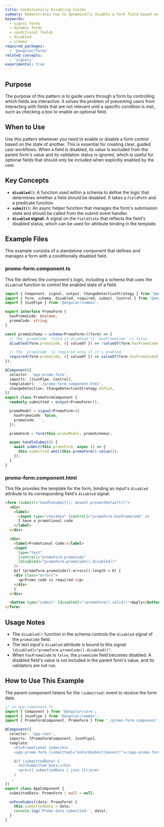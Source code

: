 ```yaml
---
title: Conditionally Disabling Fields
summary: Demonstrates how to dynamically disable a form field based on the value of another field using the `disabled` function in a signal form schema.
keywords:
  - signal forms
  - dynamic forms
  - conditional fields
  - disabled
  - schema
required_packages:
  - '@angular/forms'
related_concepts:
  - 'signals'
experimental: true
---
```


## Purpose

The purpose of this pattern is to guide users through a form by controlling which fields are interactive. It solves the problem of preventing users from interacting with fields that are not relevant until a specific condition is met, such as checking a box to enable an optional field.

## When to Use

Use this pattern whenever you need to enable or disable a form control based on the state of another. This is essential for creating clear, guided user workflows. When a field is disabled, its value is excluded from the parent form's value and its validation status is ignored, which is useful for optional fields that should only be included when explicitly enabled by the user.

## Key Concepts

- **`disabled()`:** A function used within a schema to define the logic that determines whether a field should be disabled. It takes a `FieldPath` and a predicate function.
- **`submit()`:** An async helper function that manages the form's submission state and should be called from the submit event handler.
- **`disabled` signal:** A signal on the `FieldState` that reflects the field's disabled status, which can be used for attribute binding in the template.

## Example Files

This example consists of a standalone component that defines and manages a form with a conditionally disabled field.

### promo-form.component.ts

This file defines the component's logic, including a schema that uses the `disabled` function to control the enabled state of a field.

```typescript
import { Component, signal, output, ChangeDetectionStrategy } from '@angular/core';
import { form, schema, disabled, required, submit, Control } from '@angular/forms/signals';
import { JsonPipe } from '@angular/common';

export interface PromoForm {
  hasPromoCode: boolean;
  promoCode: string;
}

const promoSchema = schema<PromoForm>((form) => {
  // The `promoCode` field is disabled if `hasPromoCode` is false.
  disabled(form.promoCode, ({ valueOf }) => !valueOf(form.hasPromoCode));

  // The `promoCode` is required only if it's enabled.
  required(form.promoCode, ({ valueOf }) => valueOf(form.hasPromoCode));
});

@Component({
  selector: 'app-promo-form',
  imports: [JsonPipe, Control],
  templateUrl: './promo-form.component.html',
  changeDetection: ChangeDetectionStrategy.OnPush,
})
export class PromoFormComponent {
  readonly submitted = output<PromoForm>();

  promoModel = signal<PromoForm>({
    hasPromoCode: false,
    promoCode: '',
  });

  promoForm = form(this.promoModel, promoSchema);

  async handleSubmit() {
    await submit(this.promoForm, async () => {
      this.submitted.emit(this.promoForm().value());
    });
  }
}
```

### promo-form.component.html

This file provides the template for the form, binding an input's `disabled` attribute to its corresponding field's `disabled` signal.

```html
<form (submit)="handleSubmit(); $event.preventDefault()">
  <div>
    <label>
      <input type="checkbox" [control]="promoForm.hasPromoCode" />
      I have a promotional code
    </label>
  </div>

  <div>
    <label>Promotional Code:</label>
    <input
      type="text"
      [control]="promoForm.promoCode"
      [disabled]="promoForm.promoCode().disabled()"
    />
    @if (promoForm.promoCode().errors().length > 0) {
    <div class="errors">
      <p>Promo code is required.</p>
    </div>
    }
  </div>

  <button type="submit" [disabled]="!promoForm().valid()">Apply</button>
</form>
```

## Usage Notes

- The `disabled()` function in the schema controls the `disabled` signal of the `promoCode` field.
- The text input's `disabled` attribute is bound to this signal: `[disabled]="promoForm.promoCode().disabled()"`.
- When `hasPromoCode` is `false`, the `promoCode` field becomes disabled. A disabled field's value is not included in the parent form's value, and its validators are not run.

## How to Use This Example

The parent component listens for the `(submitted)` event to receive the form data.

```typescript
// in app.component.ts
import { Component } from '@angular/core';
import { JsonPipe } from '@angular/common';
import { PromoFormComponent, PromoForm } from './promo-form.component';

@Component({
  selector: 'app-root',
  imports: [PromoFormComponent, JsonPipe],
  template: `
    <h1>Promotional Code</h1>
    <app-promo-form (submitted)="onFormSubmit($event)"></app-promo-form>

    @if (submittedData) {
      <h2>Submitted Data:</h2>
      <pre>{{ submittedData | json }}</pre>
    }
  `,
})
export class AppComponent {
  submittedData: PromoForm | null = null;

  onFormSubmit(data: PromoForm) {
    this.submittedData = data;
    console.log('Promo data submitted:', data);
  }
}
```

